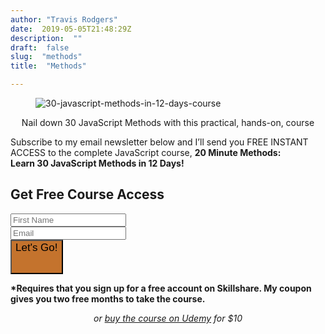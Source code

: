 ```yaml
---
author: "Travis Rodgers"
date:  2019-05-05T21:48:29Z
description:  ""
draft:  false
slug:  "methods"
title:  "Methods"

---
```

<figure class="textcenter"><img style="max-width: 600px;" src="/images/2019/12/30-javascript-methods-in-12-days-course.jpg" alt="30-javascript-methods-in-12-days-course" /></figure>

<p style="text-align:center" class="italic-subtitle">Nail down 30 JavaScript Methods with this practical, hands-on, course</p>

<div class="wp-block-column">
<p class="textcenter">Subscribe to my email newsletter below and I’ll send you FREE INSTANT ACCESS to the complete JavaScript course, <strong>20 Minute Methods: Learn 30 JavaScript Methods in 12 Days!</strong></p>


<div id="mc_embed_signup">
<form action="https://media.us15.list-manage.com/subscribe/post?u=f6813488291919f4ea3427452&amp;id=926c758826" method="post" id="mc-embedded-subscribe-form" name="mc-embedded-subscribe-form" class="validate generic-form" target="_blank" novalidate>
    <div id="mc_embed_signup_scroll">
	<h2>Get Free Course Access</h2>
<div class="mc-field-group">
	<label for="mce-FNAME" style="display:none;">First Name </label>
	<input type="text" value="" name="FNAME" class="required" id="mce-FNAME" placeholder="First Name" >
</div>
<div class="mc-field-group">
	<label style="display: none;" for="mce-EMAIL">Email Address </label>
	<input type="email" value="" name="EMAIL" class="required email" id="mce-EMAIL" placeholder="Email">
</div>
<input type="hidden" name="group[6077][16]" value="1">
	<div id="mce-responses" class="clear">
		<div class="response" id="mce-error-response" style="display:none"></div>
		<div class="response" id="mce-success-response" style="display:none"></div>
	</div>    <!-- real people should not fill this in and expect good things - do not remove this or risk form bot signups-->
    <div style="position: absolute; left: -5000px;" aria-hidden="true"><input type="text" name="b_f6813488291919f4ea3427452_926c758826" tabindex="-1" value=""></div>
    <div><input style="background-color:#c4732d; font-size: 17px; padding-bottom: 30px;" type="submit" value="Let's Go!" name="subscribe" id="mc-embedded-subscribe" class="button"></div>
    </div>
</form>
</div>

<!--End mc_embed_signup-->
   

<p><strong>*Requires that you sign up for a free account on Skillshare. My coupon gives you two free months to take the course.</strong></p>


<p style="text-align:center"><em>or <a href="https://www.udemy.com/learn-30-javascript-methods-in-12-days/?couponCode=METHODS10" target="_blank" rel="noreferrer noopener" aria-label="buy the course on Udemy (opens in a new tab)">buy the course on Udemy</a> for $10</em></p>
</div>
